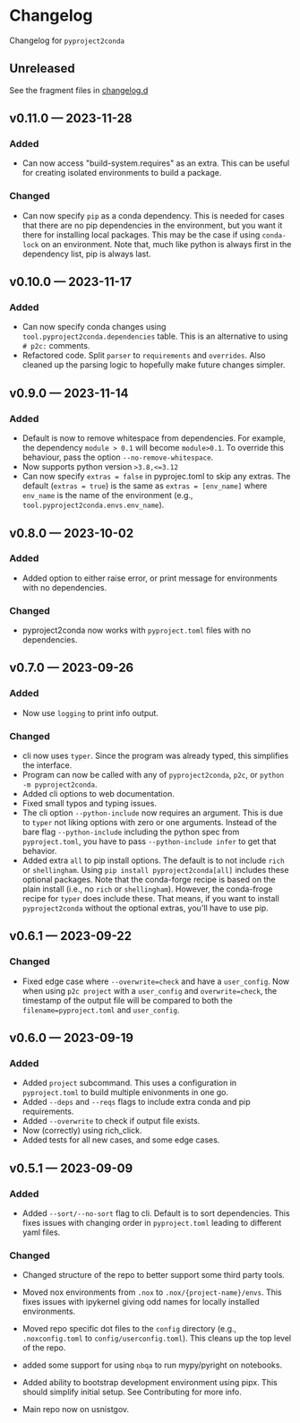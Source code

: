 <!-- markdownlint-disable MD024 -->
<!-- markdownlint-disable MD013 -->
<!-- prettier-ignore-start -->

# Changelog

Changelog for `pyproject2conda`

## Unreleased

[changelog.d]: https://github.com/usnistgov/pyproject2conda/tree/main/changelog.d

See the fragment files in [changelog.d]

<!-- prettier-ignore-end -->

<!-- markdownlint-enable MD013 -->

<!-- scriv-insert-here -->

## v0.11.0 — 2023-11-28

### Added

- Can now access "build-system.requires" as an extra. This can be useful for
  creating isolated environments to build a package.

### Changed

- Can now specify `pip` as a conda dependency. This is needed for cases that
  there are no pip dependencies in the environment, but you want it there for
  installing local packages. This may be the case if using `conda-lock` on an
  environment. Note that, much like python is always first in the dependency
  list, pip is always last.

## v0.10.0 — 2023-11-17

### Added

- Can now specify conda changes using `tool.pyproject2conda.dependencies` table.
  This is an alternative to using `# p2c:` comments.
- Refactored code. Split `parser` to `requirements` and `overrides`. Also
  cleaned up the parsing logic to hopefully make future changes simpler.

## v0.9.0 — 2023-11-14

### Added

- Default is now to remove whitespace from dependencies. For example, the
  dependency `module > 0.1` will become `module>0.1`. To override this
  behaviour, pass the option `--no-remove-whitespace`.
- Now supports python version `>3.8,<=3.12`
- Can now specify `extras = false` in pyprojec.toml to skip any extras. The
  default (`extras = true`) is the same as `extras = [env_name]` where
  `env_name` is the name of the environment (e.g.,
  `tool.pyproject2conda.envs.env_name`).

## v0.8.0 — 2023-10-02

### Added

- Added option to either raise error, or print message for environments with no
  dependencies.

### Changed

- pyproject2conda now works with `pyproject.toml` files with no dependencies.

## v0.7.0 — 2023-09-26

### Added

- Now use `logging` to print info output.

### Changed

- cli now uses `typer`. Since the program was already typed, this simplifies the
  interface.
- Program can now be called with any of `pyproject2conda`, `p2c`, or
  `python -m pyproject2conda`.
- Added cli options to web documentation.
- Fixed small typos and typing issues.
- The cli option `--python-include` now requires an argument. This is due to
  `typer` not liking options with zero or one arguments. Instead of the bare
  flag `--python-include` including the python spec from `pyproject.toml`, you
  have to pass `--python-include infer` to get that behavior.
- Added extra `all` to pip install options. The default is to not include `rich`
  or `shellingham`. Using `pip install pyproject2conda[all]` includes these
  optional packages. Note that the conda-forge recipe is based on the plain
  install (i.e., no `rich` or `shellingham`). However, the conda-froge recipe
  for `typer` does include these. That means, if you want to install
  `pyproject2conda` without the optional extras, you'll have to use pip.

## v0.6.1 — 2023-09-22

### Changed

- Fixed edge case where `--overwrite=check` and have a `user_config`. Now when
  using `p2c project` with a `user_config` and `overwrite=check`, the timestamp
  of the output file will be compared to both the `filename=pyproject.toml` and
  `user_config`.

## v0.6.0 — 2023-09-19

### Added

- Added `project` subcommand. This uses a configuration in `pyproject.toml` to
  build multiple enivonments in one go.
- Added `--deps` and `--reqs` flags to include extra conda and pip requirements.
- Added `--overwrite` to check if output file exists.
- Now (correctly) using rich_click.
- Added tests for all new cases, and some edge cases.

## v0.5.1 — 2023-09-09

### Added

- Added `--sort/--no-sort` flag to cli. Default is to sort dependencies. This
  fixes issues with changing order in `pyproject.toml` leading to different yaml
  files.

### Changed

- Changed structure of the repo to better support some third party tools.
- Moved nox environments from `.nox` to `.nox/{project-name}/envs`. This fixes
  issues with ipykernel giving odd names for locally installed environments.
- Moved repo specific dot files to the `config` directory (e.g.,
  `.noxconfig.toml` to `config/userconfig.toml`). This cleans up the top level
  of the repo.
- added some support for using `nbqa` to run mypy/pyright on notebooks.
- Added ability to bootstrap development environment using pipx. This should
  simplify initial setup. See Contributing for more info.

- Main repo now on usnistgov.
